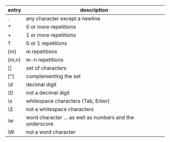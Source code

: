 
| entry | description                                              |
| ----- | -------------------------------------------------------- |
| .     | any character except a newline                           |
| *     | 0 or more repetitions                                    |
| +     | 1 or more repetitions                                    |
| ?     | 0 or 1 repetitions                                       |
| {m}   | m repetitions                                            |
| {m,n} | m-n repetitions                                          |
| []    | set of characters                                        |
| [^]   | complementing the set                                    |
| \d    | decimal digit                                            |
| \D    | not a decimal digit                                      |
| \s    | whitespace characters (Tab, Enter)                       |
| \S    | not a whitespace characters                              |
| \w    | word character ... as well as numbers and the underscore |
| \W    | not a word character                                     |
